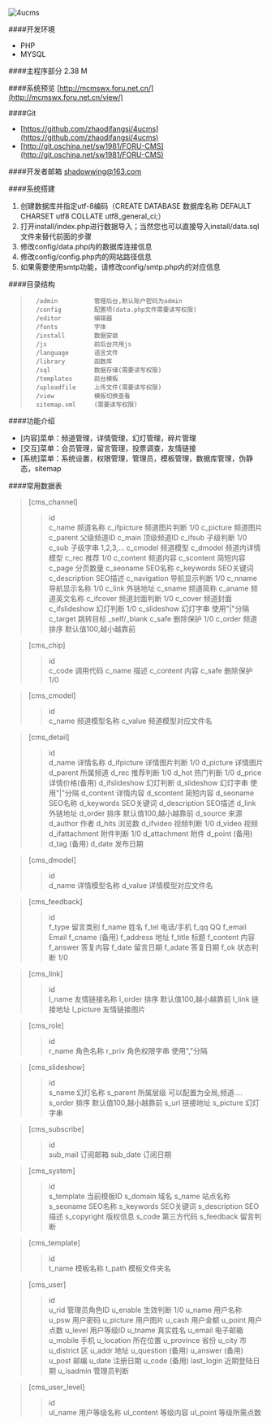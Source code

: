 ![4ucms](http://mcmswx.foru.net.cn/favicon.png)

####开发环境
* PHP
* MYSQL

####主程序部分
2.38 M

####系统预览
[http://mcmswx.foru.net.cn/](http://mcmswx.foru.net.cn/view/)

####Git
* [https://github.com/zhaodifangsi/4ucms](https://github.com/zhaodifangsi/4ucms)
* [http://git.oschina.net/sw1981/FORU-CMS](http://git.oschina.net/sw1981/FORU-CMS)

####开发者邮箱
shadowwing@163.com

####系统搭建
1. 创建数据库并指定utf-8编码（CREATE DATABASE 数据库名称 DEFAULT CHARSET utf8 COLLATE utf8_general_ci;）
2. 打开install/index.php进行数据导入；当然您也可以直接导入install/data.sql文件来替代前面的步骤
3. 修改config/data.php内的数据库连接信息
4. 修改config/config.php内的网站路径信息
5. 如果需要使用smtp功能，请修改config/smtp.php内的对应信息

####目录结构
>		/admin          管理后台,默认账户密码为admin
>		/config         配置项(data.php文件需要读写权限)
>		/editor         编辑器
>		/fonts          字体
>		/install        数据安装
>		/js             前后台共用js
>		/language       语言文件
>		/library        函数库
>		/sql            数据存储(需要读写权限)
>		/templates      前台模板
>		/uploadfile     上传文件(需要读写权限)
>		/view           模板切换查看
>		sitemap.xml     (需要读写权限)

####功能介绍
* [内容]菜单：频道管理，详情管理，幻灯管理，碎片管理
* [交互]菜单：会员管理，留言管理，投票调查，友情链接
* [系统]菜单：系统设置，权限管理，管理员，模板管理，数据库管理，伪静态，sitemap

####常用数据表
>[cms_channel]
>>id  
>>c_name  频道名称
>>c_ifpicture  频道图片判断 1/0
>>c_picture  频道图片
>>c_parent  父级频道ID
>>c_main  顶级频道ID
>>c_ifsub  子级判断 1/0
>>c_sub  子级字串 1,2,3,...
>>c_cmodel  频道模型
>>c_dmodel  频道内详情模型
>>c_rec  推荐 1/0
>>c_content  频道内容
>>c_scontent  简短内容
>>c_page  分页数量
>>c_seoname  SEO名称
>>c_keywords  SEO关键词
>>c_description  SEO描述
>>c_navigation  导航显示判断 1/0
>>c_nname  导航显示名称 1/0
>>c_link  外链地址
>>c_sname  频道简称
>>c_aname  频道英文名称
>>c_ifcover  频道封面判断 1/0
>>c_cover  频道封面
>>c_ifslideshow  幻灯判断 1/0
>>c_slideshow  幻灯字串 使用"|"分隔
>>c_target  跳转目标 _self/_blank
>>c_safe  删除保护 1/0
>>c_order  频道排序 默认值100,越小越靠前

>[cms_chip]
>>id  
>>c_code  调用代码
>>c_name  描述
>>c_content  内容
>>c_safe  删除保护 1/0

>[cms_cmodel]
>>id  
>>c_name  频道模型名称
>>c_value  频道模型对应文件名

>[cms_detail]
>>id  
>>d_name  详情名称
>>d_ifpicture  详情图片判断 1/0
>>d_picture  详情图片
>>d_parent  所属频道
>>d_rec  推荐判断 1/0
>>d_hot  热门判断 1/0
>>d_price  详情价格(备用)
>>d_ifslideshow  幻灯判断
>>d_slideshow  幻灯字串 使用"|"分隔
>>d_content  详情内容
>>d_scontent  简短内容
>>d_seoname  SEO名称
>>d_keywords  SEO关键词
>>d_description  SEO描述
>>d_link  外链地址
>>d_order  排序 默认值100,越小越靠前
>>d_source  来源
>>d_author  作者
>>d_hits  浏览数
>>d_ifvideo  视频判断 1/0
>>d_video  视频
>>d_ifattachment  附件判断 1/0
>>d_attachment  附件
>>d_point  (备用)
>>d_tag  (备用)
>>d_date  发布日期

>[cms_dmodel]
>>id  
>>d_name  详情模型名称
>>d_value  详情模型对应文件名

>[cms_feedback]
>>id  
>>f_type  留言类别
>>f_name  姓名
>>f_tel  电话/手机
>>f_qq  QQ
>>f_email  Email
>>f_cname  (备用)
>>f_address  地址
>>f_title  标题
>>f_content  内容
>>f_answer  答复内容
>>f_date  留言日期
>>f_adate  答复日期
>>f_ok  状态判断 1/0

>[cms_link]
>>id  
>>l_name  友情链接名称
>>l_order  排序 默认值100,越小越靠前
>>l_link  链接地址
>>l_picture  友情链接图片

>[cms_role]
>>id  
>>r_name  角色名称
>>r_priv  角色权限字串 使用","分隔

>[cms_slideshow]
>>id  
>>s_name  幻灯名称
>>s_parent  所属层级 可以配置为全局,频道....
>>s_order  排序 默认值100,越小越靠前
>>s_url  链接地址
>>s_picture  幻灯字串

>[cms_subscribe]
>>id  
>>sub_mail  订阅邮箱
>>sub_date  订阅日期

>[cms_system]
>>id  
>>s_template  当前模板ID
>>s_domain  域名
>>s_name  站点名称
>>s_seoname  SEO名称
>>s_keywords  SEO关键词
>>s_description  SEO描述
>>s_copyright  版权信息
>>s_code  第三方代码
>>s_feedback  留言判断

>[cms_template]
>>id  
>>t_name  模板名称
>>t_path  模板文件夹名

>[cms_user]
>>id  
>>u_rid  管理员角色ID
>>u_enable  生效判断 1/0
>>u_name  用户名称
>>u_psw  用户密码
>>u_picture  用户图片
>>u_cash  用户金额
>>u_point  用户点数
>>u_level  用户等级ID
>>u_tname  真实姓名
>>u_email  电子邮箱
>>u_mobile  手机
>>u_location  所在位置
>>u_province  省份
>>u_city  市
>>u_district  区
>>u_addr  地址
>>u_question  (备用)
>>u_answer  (备用)
>>u_post  邮编
>>u_date  注册日期
>>u_code  (备用)
>>last_login  近期登陆日期
>>u_isadmin  管理员判断

>[cms_user_level]
>>id  
>>ul_name  用户等级名称
>>ul_content  等级内容
>>ul_point  等级所需点数
